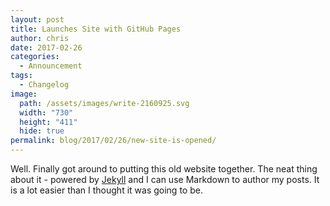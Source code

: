 ```yaml
---
layout: post
title: Launches Site with GitHub Pages
author: chris
date: 2017-02-26
categories:
  - Announcement
tags:
  - Changelog
image:
  path: /assets/images/write-2160925.svg
  width: "730"
  height: "411"
  hide: true
permalink: blog/2017/02/26/new-site-is-opened/
---
```


Well. Finally got around to putting this old website together. The neat thing about it - powered by [Jekyll](https://jekyllrb.com) and I can use Markdown to author my posts. It is a lot easier than I thought it was going to be.
